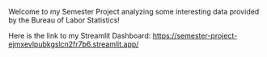Welcome to my Semester Project analyzing some interesting data provided by the Bureau of Labor Statistics!

Here is the link to my Streamlit Dashboard: https://semester-project-ejmxevlpubkgslcn2fr7b6.streamlit.app/
